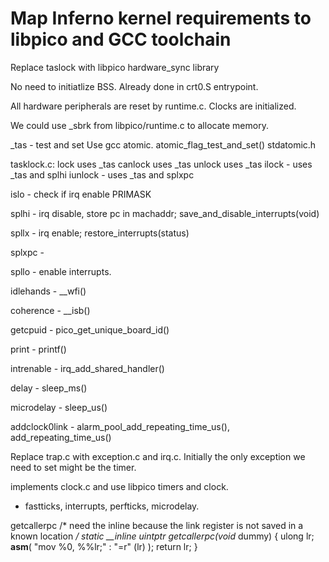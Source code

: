 # Map Inferno kernel requirements to libpico and GCC toolchain

Replace taslock with libpico hardware_sync library

No need to initiatlize BSS.  Already done in crt0.S entrypoint.

All hardware peripherals are reset by runtime.c. Clocks are initialized.

We could use _sbrk from libpico/runtime.c to allocate memory.

_tas  - test and set    Use gcc atomic. atomic_flag_test_and_set()  stdatomic.h

tasklock.c:
lock   uses _tas
canlock  uses _tas
unlock  uses _tas
ilock - uses _tas and splhi
iunlock - uses _tas and splxpc

islo - check if irq enable   PRIMASK

splhi - irq disable, store pc in machaddr;   save_and_disable_interrupts(void)

spllx - irq enable;  restore_interrupts(status)

splxpc - 

spllo - enable interrupts.

idlehands - __wfi()

coherence - __isb()

getcpuid - pico_get_unique_board_id()

print - printf()

intrenable -  irq_add_shared_handler()

delay - sleep_ms()

microdelay - sleep_us()

addclock0link - alarm_pool_add_repeating_time_us(), add_repeating_time_us()


Replace trap.c with exception.c and irq.c. Initially the only exception we need
to set might be the timer.

implements clock.c and use libpico timers and clock.
- fastticks, interrupts, perfticks, microdelay.

getcallerpc
/* need the inline because the link register is not saved in a known location */
static __inline uintptr getcallerpc(void* dummy) {
	ulong lr;
 	__asm__(	"mov	%0, %%lr;" 
 			: "=r" (lr) 
 	); 
	return lr;
}
